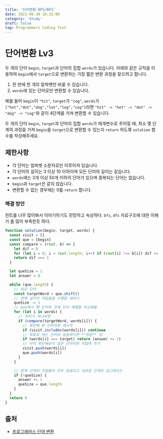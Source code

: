 ```yaml
---
title: '단어변환-DFS/BFS'
date: 2021-06-30 16:32:00
category: 'Study'
draft: false
tag: Programmers Coding Test
---
```


# 단어변환 Lv3

두 개의 단어 `begin`, `target`과 단어의 집합 `words`가 있습니다. 아래와 같은 규칙을 이용하여 `begin`에서 `target`으로 변환하는 가장 짧은 변환 과정을 찾으려고 합니다.

1. 한 번에 한 개의 알파벳만 바꿀 수 있습니다.
2. `words`에 있는 단어로만 변환할 수 있습니다.

예를 들어 `begin`이 `"hit"`, `target`가 `"cog"`, `words`가 `["hot","dot","dog","lot","log","cog"]`라면 `"hit" -> "hot" -> "dot" -> "dog" -> "cog"`와 같이 4단계를 거쳐 변환할 수 있습니다.

두 개의 단어 `begin`, `target`과 단어의 집합 `words`가 매개변수로 주어질 때, 최소 몇 단계의 과정을 거쳐 `begin`을 `target`으로 변환할 수 있는지 `return` 하도록 `solution` 함수를 작성해주세요.

## 제한사항

- 각 단어는 알파벳 소문자로만 이루어져 있습니다.
- 각 단어의 길이는 3 이상 10 이하이며 모든 단어의 길이는 같습니다.
- `words`에는 3개 이상 50개 이하의 단어가 있으며 중복되는 단어는 없습니다.
- `begin`과 `target`은 같지 않습니다.
- 변환할 수 없는 경우에는 0를 `return` 합니다.

### 해결 방안

힌트를 너무 많이봐서 이야기하기도 민망하고 속상하다.
`bfs`, `dfs` 자료구조에 대한 이해가 좀 많이 부족한듯 하다.

```ts
function solution(begin, target, words) {
  const visit = []
  const que = [begin]
  const compare = (root, b) => {
    let dif = 0
    for (let i = 0; i < root.length; i++) if (root[i] !== b[i]) dif += 1
    return dif === 1
  }

  let queSize = 1
  let answer = 0

  while (que.length) {
    // 바꾼 단어
    const targetWord = que.shift()
    // 현재 깊이의 작업들을 수행할 때마다
    queSize -= 1
    // que에서 뺀 단어와 전체 단어 배열을 비교해봄
    for (let i in words) {
      // 차이가 하나라면
      if (compare(targetWord, words[i])) {
        // 확인해 본 단어라면 재시작
        if (visit.includes(words[i])) continue
        // 목표로 하는 단어와 동일하다면 **정답** 임
        if (words[i] === target) return (answer += 1)
        // 아직 확인해보지 않은 단어라면 작업에 추가
        visit.push(words[i])
        que.push(words[i])
      }
    }

    // 현재 단계의 작업들이 모두 완료되고 새로운 단계로 업그레이드
    if (!queSize) {
      answer += 1
      queSize = que.length
    }
  }
  return 0
}
```

## 출처

- [프로그래머스 단어 변환](https://programmers.co.kr/learn/courses/30/lessons/43163#qna)
